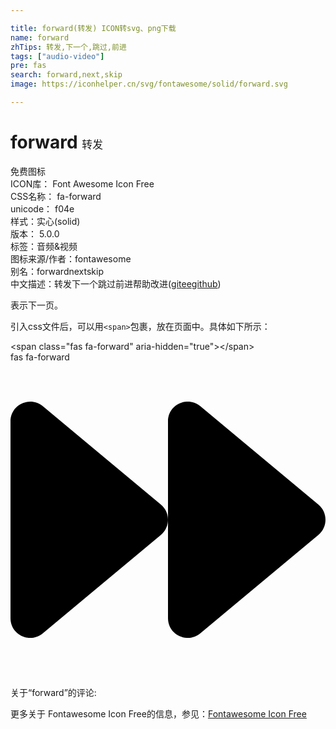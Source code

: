 ```yaml
---

title: forward(转发) ICON转svg、png下载
name: forward
zhTips: 转发,下一个,跳过,前进
tags: ["audio-video"]
pre: fas
search: forward,next,skip
image: https://iconhelper.cn/svg/fontawesome/solid/forward.svg

---
```


# forward  <small style="font-size: 60%;font-weight: 100">转发</small>


<div class="detail-page">
<p>
<span><span class="badge-success badge">免费图标</span> </span>
<br/>
<span>
ICON库：
<span class="badge-secondary badge">Font Awesome Icon Free</span> 
</span>
<br/>
<span>
CSS名称：
<span class="badge-secondary badge">fa-forward</span> 
</span>
<br/>
<span>
unicode：
<span class="badge-secondary badge">f04e</span> 
<copy-btn content='f04e' btn-title=""></copy-btn>
<copy-btn :content='String.fromCodePoint(parseInt("f04e", 16))' btn-title="复制U"></copy-btn>
</span><br/><span>样式：<span class="badge-light badge">实心(solid)</span></span>
<br/>
<span>
版本：
<span class="badge-secondary badge">5.0.0</span> 
</span><br/><span>标签：<span class="badge-light badge"><router-link to="/tags/audio-video.html">音频&视频</router-link></span></span>
<br/>
<span>图标来源/作者：<span class="badge-light badge">fontawesome</span></span> 
<br/>
<span>别名：<span class="badge-light badge">forward</span><span class="badge-light badge">next</span><span class="badge-light badge">skip</span></span><br/><span class="zh-detail">中文描述：<span class="badge-primary badge">转发</span><span class="badge-primary badge">下一个</span><span class="badge-primary badge">跳过</span><span class="badge-primary badge">前进</span><span class="help-link"><span>帮助改进</span>(<a href="https://gitee.com/liuwave/icon-helper/edit/master/json/fontawesome/solid/forward.json" target="_blank" rel="noopener noreferrer">gitee</a><a href="https://github.com/liuwave/icon-helper/edit/master/json/fontawesome/solid/forward.json" target="_blank" rel="noopener noreferrer">github</a></span>)</span><br/>
</p>
</div><div class="description description alert alert-light">表示下一页。</div>
<div class="alert alert-dark">
  <i class="fas fa-forward fa-xs"></i>
  <i class="fas fa-forward fa-sm"></i>
  <i class="fas fa-forward fa-lg"></i>
  <i class="fas fa-forward fa-2x"></i>
  <i class="fas fa-forward fa-3x"></i>
  <i class="fas fa-forward fa-5x"></i>
  <i class="fas fa-forward fa-7x"></i>
</div>
<div>
  <p>引入css文件后，可以用<code>&lt;span&gt;</code>包裹，放在页面中。具体如下所示：    
  </p>
  <div class="alert alert-primary" style="font-size: 14px">
    &lt;span class="fas fa-forward" aria-hidden="true"&gt;&lt;/span&gt;
    <copy-btn content='<span class="fas fa-forward" aria-hidden="true"></span>'></copy-btn>
  </div>
  <div class="alert alert-secondary">
    <i class="fas fa-forward"
    style="font-size: 24px"
    aria-hidden="true"></i> fas fa-forward
    <copy-btn content="fas fa-forward" btn-title="复制图标名称"></copy-btn>
  </div>
</div>
<div id="svg" class="svg-wrap">
<svg xmlns="http://www.w3.org/2000/svg" viewBox="0 0 512 512"><path d="M500.5 231.4l-192-160C287.9 54.3 256 68.6 256 96v320c0 27.4 31.9 41.8 52.5 24.6l192-160c15.3-12.8 15.3-36.4 0-49.2zm-256 0l-192-160C31.9 54.3 0 68.6 0 96v320c0 27.4 31.9 41.8 52.5 24.6l192-160c15.3-12.8 15.3-36.4 0-49.2z"/></svg>
</div>
<detail full-name='fa-forward'></detail>
<div>
<p>关于“forward”的评论:</p>
</div>
<Vssue title="关于“forward”的评论" ></Vssue>    
<div><p>更多关于  Fontawesome Icon Free的信息，参见：<a target="_blank" href="https://iconhelper.cn/fontawesome.html">Fontawesome Icon Free</a>
</p></div>
